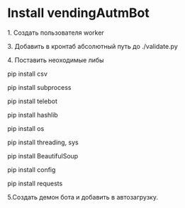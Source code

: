 <h1>Install  vendingAutmBot</h1>
<p>1. Создать пользователя worker</p>
<p>3. Добавить в кронтаб абсолютный путь до ./validate.py</p>
<p>4. Поставить неоходимые либы</p>
<p>	pip install csv</p>
<p>	pip install subprocess</p>
<p>	pip install telebot </p>
<p>	pip install hashlib</p>
<p>	pip install os</p>
<p>	pip install threading, sys</p>
<p>	pip install BeautifulSoup</p>
<p>	pip install config</p>
<p>	pip install  requests</p>
<p>5.Создать демон бота и добавить в автозагрузку. </p>
